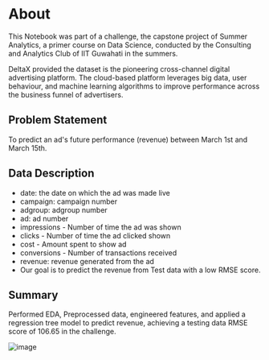 # About

This Notebook was part of a challenge, the capstone project of Summer Analytics, a primer course on Data Science, conducted by the Consulting and Analytics Club of IIT Guwahati in the summers.

DeltaX provided the dataset is the pioneering cross-channel digital advertising platform. The cloud-based platform leverages big data, user behaviour, and machine learning algorithms to improve performance across the business funnel of advertisers.

## Problem Statement
To predict an ad's future performance (revenue) between March 1st and March 15th.

## Data Description
- date: the date on which the ad was made live
- campaign: campaign number
- adgroup: adgroup number
- ad: ad number
- impressions - Number of time the ad was shown
- clicks - Number of time the ad clicked shown
- cost - Amount spent to show ad
- conversions - Number of transactions received
- revenue: revenue generated from the ad
- Our goal is to predict the revenue from Test data with a low RMSE score.

## Summary
Performed EDA, Preprocessed data, engineered features, and applied a regression tree model to predict revenue, achieving a testing data RMSE score of 106.65 in the challenge.

![image](https://github.com/user-attachments/assets/a1e32651-b9d1-44ec-b535-f5435c2c5547)
